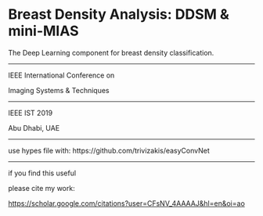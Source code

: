 # Breast Density Analysis: DDSM & mini-MIAS
The Deep Learning component for breast density classification.



<hr>
IEEE International Conference on 

Imaging Systems & Techniques


<hr>

IEEE IST 2019

Abu Dhabi, UAE

<hr>
use hypes file with:
https://github.com/trivizakis/easyConvNet

<hr>

if you find this useful

please cite my work:


https://scholar.google.com/citations?user=CFsNV_4AAAAJ&hl=en&oi=ao
